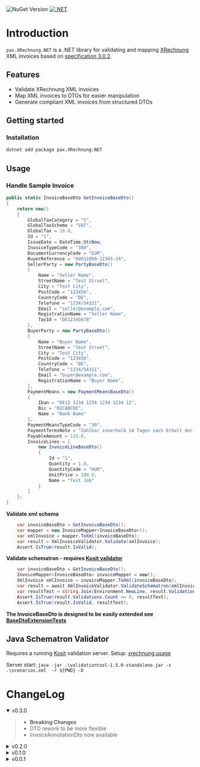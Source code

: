 ![NuGet Version](https://img.shields.io/nuget/v/pax.XRechnung.NET)
[![.NET](https://github.com/ipax77/pax.XRechnung.NET/actions/workflows/dotnet.yml/badge.svg)](https://github.com/ipax77/pax.XRechnung.NET/actions/workflows/dotnet.yml)

# Introduction

`pax.XRechnung.NET` is a .NET library for validating and mapping [XRechnung](https://xeinkauf.de/xrechnung/) XML invoices based on [specification 3.0.2](https://xeinkauf.de/app/uploads/2024/07/302-XRechnung-2024-06-20.pdf).

## Features
- Validate XRechnung XML invoices
- Map XML invoices to DTOs for easier manipulation
- Generate compliant XML invoices from structured DTOs

## Getting started

### Installation

```bash
dotnet add package pax.XRechnung.NET
```

## Usage

### Handle Sample Invoice
```csharp
public static InvoiceBaseDto GetInvoiceBaseDto()
{
    return new()
    {
        GlobalTaxCategory = "S",
        GlobalTaxScheme = "VAT",
        GlobalTax = 19.0,
        Id = "1",
        IssueDate = DateTime.UtcNow,
        InvoiceTypeCode = "380",
        DocumentCurrencyCode = "EUR",
        BuyerReference = "04011000-12345-34",
        SellerParty = new PartyBaseDto()
        {
            Name = "Seller Name",
            StreetName = "Test Street",
            City = "Test City",
            PostCode = "123456",
            CountryCode = "DE",
            Telefone = "1234/54321",
            Email = "seller@example.com",
            RegistrationName = "Seller Name",
            TaxId = "DE12345678"
        },
        BuyerParty = new PartyBaseDto()
        {
            Name = "Buyer Name",
            StreetName = "Test Street",
            City = "Test City",
            PostCode = "123456",
            CountryCode = "DE",
            Telefone = "1234/54321",
            Email = "buyer@example.com",
            RegistrationName = "Buyer Name",
        },
        PaymentMeans = new PaymentMeansBaseDto()
        {
            Iban = "DE12 1234 1234 1234 1234 12",
            Bic = "BICABCDE",
            Name = "Bank Name"
        },
        PaymentMeansTypeCode = "30",
        PaymentTermsNote = "Zahlbar innerhalb 14 Tagen nach Erhalt der Rechnung.",
        PayableAmount = 119.0,
        InvoiceLines = [
            new InvoiceLineBaseDto()
            {
                Id = "1",
                Quantity = 1.0,
                QuantityCode = "HUR",
                UnitPrice = 100.0,
                Name = "Test Job"
            }
        ]
    };
}
```
**Validate xml schema**
```csharp
    var invoiceBaseDto = GetInvoiceBaseDto();
    var mapper = new InvoiceMapper<InvoiceBaseDto>();
    var xmlInvoice = mapper.ToXml(invoiceBaseDto);
    var result = XmlInvoiceValidator.Validate(xmlInvoice);
    Assert.IsTrue(result.IsValid);
```
**Validate schematron - requires [Kosit validator](#java-schematron-validator)**
```csharp
    var invoiceBaseDto = GetInvoiceBaseDto();
    InvoiceMapper<InvoiceBaseDto> invoiceMapper = new();
    XmlInvoice xmlInvoice = invoiceMapper.ToXml(invoiceBaseDto);
    var result = await XmlInvoiceValidator.ValidateSchematron(xmlInvoice);
    var resultText = string.Join(Environment.NewLine, result.Validations.Select(s => $"{s.Severity}:\t{s.Message}"));
    Assert.IsTrue(result.Validations.Count == 0, resultText);
    Assert.IsTrue(result.IsValid, resultText);
```
**The InvoiceBaseDto is designed to be easily extended see [BaseDtoExtensionTests](src/pax.XRechnung.NET.tests/BaseDtoExtensionTests.cs)**

## Java Schematron Validator
Requires a running [Kosit](https://github.com/itplr-kosit/validator) validation server. Setup: [xrechnung usage](https://github.com/itplr-kosit/validator-configuration-xrechnung/blob/master/docs/usage.md)

Server start:
`java -jar .\validationtool-1.5.0-standalone.jar -s .\scenarios.xml  -r ${PWD} -D`

# ChangeLog

<details open="open"><summary>v0.3.0</summary>

>- **Breaking Changes**
>- DTO rework to be more flexible
>- InvoiceAnnotationDto now available

</details>

<details><summary>v0.2.0</summary>

>- **Breaking Changes**
>- Fixed/Renamed XmlInvoice properties and dependencies. All existing properties are now xml schema conform.
>- Added Kosit schematron validation. See [Java Schematron Validator](#java-schematron-validator)
>- Replaced all DTOs with InvoiceBaseDto

</details>

<details><summary>v0.1.0</summary>

>- **Breaking Changes**
>- Added FinancialInstitutionBranch to FinancialAccountType (XmlPaymentInstructions)
>- Seller/Buyer cleanup and reference XmlParty
>- Changed XmlAdditionalDocumentReference to XmlAdditionalDocumentReferences as list

</details>

<details><summary>v0.0.1</summary>

>- Initial release
>- Support for invoice validation and serialization
>- Partial DTO implementation

</details>

